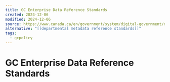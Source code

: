 ```yaml
---
title: GC Enterprise Data Reference Standards
created: 2024-12-06
modified: 2024-12-06
source: https://www.canada.ca/en/government/system/digital-government/digital-government-innovations/enabling-interoperability/gc-enterprise-data-reference-standards.html
alternative: "[[departmental metadata reference standards]]"
tags:
  - gcpolicy
---
```

# GC Enterprise Data Reference Standards
